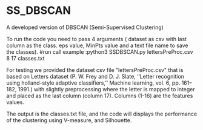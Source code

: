 # SS_DBSCAN
A developed version of DBSCAN (Semi-Supervised Clustering)

To run the code you need to pass 4 arguments ( dataset as csv with last column as the class. eps value, MinPts value and a text file name to save the classes).
#run call example :python3 SSDBSCAN.py  lettersPreProc.csv 8 17 classes.txt

For testing we provided the dataset csv file "lettersPreProc.csv"  that is based on Letters dataset (P. W. Frey and D. J. Slate, ‘‘Letter recognition using holland-style adaptive
classifiers,’’ Machine learning, vol. 6, pp. 161–182, 1991.) with slightly preprocessing where the letter is mapped to integer and placed as the last column (column 17). Columns (1-16) are the features values.

The output is the classes.txt file, and the code will displays the performance of the clustering using V-measure, and Silhouette.
